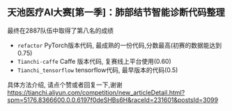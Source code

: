 
## 天池医疗AI大赛[第一季]：肺部结节智能诊断代码整理

最终在2887队伍中取得了第八名的成绩

- `refactor` PyTorch版本代码, 最成熟的一份代码,分数最高(初赛的数据能达到0.75)
- `Tianchi-caffe` Caffe 版本代码, 复赛线上平台使用(0.60)
- `Tianchi_tensorflow` tensorflow代码, 最早版本的代码(0.5)

具体方法介绍, 请点个赞或者回复一下,谢谢
https://tianchi.aliyun.com/competition/new_articleDetail.html?spm=5176.8366600.0.0.6197f0deSHBs6H&raceId=231601&postsId=3099
